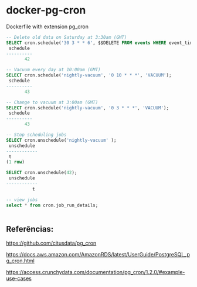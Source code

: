 # docker-pg-cron
Dockerfile with extension pg_cron 

```sql
-- Delete old data on Saturday at 3:30am (GMT)
SELECT cron.schedule('30 3 * * 6', $$DELETE FROM events WHERE event_time < now() - interval '1 week'$$);
 schedule
----------
       42

-- Vacuum every day at 10:00am (GMT)
SELECT cron.schedule('nightly-vacuum', '0 10 * * *', 'VACUUM');
 schedule
----------
       43

-- Change to vacuum at 3:00am (GMT)
SELECT cron.schedule('nightly-vacuum', '0 3 * * *', 'VACUUM');
 schedule
----------
       43

-- Stop scheduling jobs
SELECT cron.unschedule('nightly-vacuum' );
 unschedule 
------------
 t
(1 row)

SELECT cron.unschedule(42);
 unschedule
------------
          t

-- view jobs
select * from cron.job_run_details;
          
```

## Referências:

https://github.com/citusdata/pg_cron

https://docs.aws.amazon.com/AmazonRDS/latest/UserGuide/PostgreSQL_pg_cron.html

https://access.crunchydata.com/documentation/pg_cron/1.2.0/#example-use-cases
